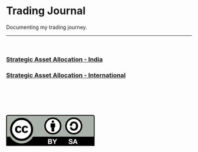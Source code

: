 # Trading Journal
Documenting my trading journey.

---

<br/>

### [Strategic Asset Allocation - India](./strategic_asset_allocation-india.md)
### [Strategic Asset Allocation - International](./strategic_asset_allocation-international.md)

<br/>
<br/>
<br/>
<br/>

![Creative Commons](./files/cc-by-sa.svg)
